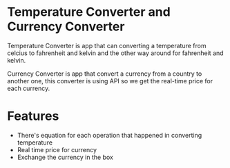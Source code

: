 # Temperature Converter and Currency Converter
Temperature Converter is app that can converting a temperature from celcius to fahrenheit and kelvin and the other way around for fahrenheit and kelvin.

Currency Converter is app that convert a currency from a country to another one, this converter is using API so we get the real-time price for each currency.

# Features
- There's equation for each operation that happened in converting temperature
- Real time price for currency
- Exchange the currency in the box

